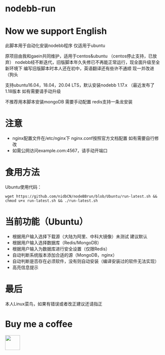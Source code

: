 # nodebb-run
# Now we support English 
此脚本用于自动化安装nodebb程序
仅适用于ubuntu



原项目由我和gaein共同维护，适用于centos&ubuntu （centos停止支持，已放弃）
nodebb经不断迭代，旧版脚本年久失修已不再能正常运行，现全面升级至全新环境下
编写旧版脚本时本人还在初中，英语翻译还有些许不通顺 现一并改进（狗头

支持ubuntu16.04，18.04，20.04 LTS，默认安装nodebb 1.17.x （最近发布了1.18版本 如有需要请手动升级

不推荐用本脚本安装mongoDB 需要手动配置
redis支持一条龙安装

# 注意
 
- nginx配置文件在/etc/nginx下 nginx.conf按照官方文档配置 如有需要自行修改
- 如需公网访问example.com:4567，请手动开端口

# 食用方法

Ubuntu使用代码：

```
wget https://github.com/nidbCN/nodeBBrun/blob/Ubuntu/run-latest.sh && chmod u+x run-latest.sh && ./run-latest.sh
```
# 当前功能（Ubuntu）

- 根据用户输入选择下载源（大陆为阿里、中科大镜像）未测试 建议默认
- 根据用户输入选择数据库（Redis/MongoDB）
- 根据用户输入为数据库进行安全设置（仅限Redis）
- 自动判断系统版本添加合适的源（MongoDB，nginx）
- 自动判断是否存在必须软件，没有则自动安装（编译安装过的软件无法实现）
- 高亮信息提示

# 最后
本人Linux菜鸟，如果有错误或者改正建议还请指正

# Buy me a coffee
<a href="url"><img src="https://user-images.githubusercontent.com/42613665/131843816-3b2016ad-a15f-49c8-a3f1-995527f962a7.jpg" align="left" height="48"></a>







